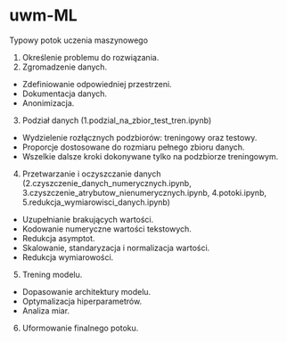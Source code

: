 # uwm-ML

Typowy potok uczenia maszynowego
  1. Określenie problemu do rozwiązania.
  2. Zgromadzenie danych.
  -  Zdefiniowanie odpowiedniej przestrzeni.
  -  Dokumentacja danych.
  -  Anonimizacja.
3. Podział danych (1.podzial_na_zbior_test_tren.ipynb)
  -  Wydzielenie rozłącznych podzbiorów: treningowy oraz testowy.
  -  Proporcje dostosowane do rozmiaru pełnego zbioru danych.
  -  Wszelkie dalsze kroki dokonywane tylko na podzbiorze treningowym.
4. Przetwarzanie i oczyszczanie danych (2.czyszczenie_danych_numerycznych.ipynb, 3.czyszczenie_atrybutow_nienumerycznych.ipynb, 4.potoki.ipynb, 5.redukcja_wymiarowisci_danych.ipynb)
  -  Uzupełnianie brakujących wartości.
  -  Kodowanie numeryczne wartości tekstowych.
  -  Redukcja asymptot.
  -  Skalowanie, standaryzacja i normalizacja wartości.
  -  Redukcja wymiarowości.
5. Trening modelu.
  -  Dopasowanie architektury modelu.
  -  Optymalizacja hiperparametrów.
  -  Analiza miar.
6. Uformowanie finalnego potoku.
